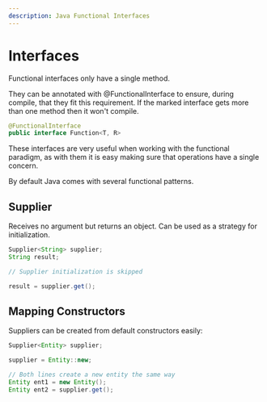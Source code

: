 ```yaml
---
description: Java Functional Interfaces
---
```


# Interfaces

Functional interfaces only have a single method.

They can be annotated with @FunctionalInterface to ensure, during compile, that they fit this requirement. If the marked interface gets more than one method then it won't compile.

```java
@FunctionalInterface
public interface Function<T, R>
```

These interfaces are very useful when working with the functional paradigm, as with them it is easy making sure that operations have a single concern.

By default Java comes with several functional patterns.

## 

## 

## Supplier

Receives no argument but returns an object. Can be used as a strategy for initialization.

```java
Supplier<String> supplier;
String result;

// Supplier initialization is skipped

result = supplier.get();
```

## Mapping Constructors

Suppliers can be created from default constructors easily:

```java
Supplier<Entity> supplier;

supplier = Entity::new;

// Both lines create a new entity the same way
Entity ent1 = new Entity();
Entity ent2 = supplier.get();
```



